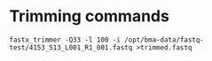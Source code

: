 
# Trimming commands

    fastx_trimmer -Q33 -l 100 -i /opt/bma-data/fastq-test/4153_S13_L001_R1_001.fastq >trimmed.fastq
